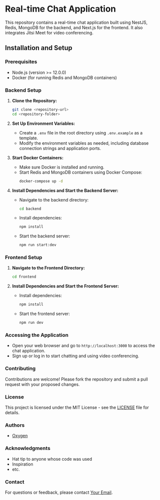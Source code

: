 # Real-time Chat Application


This repository contains a real-time chat application built using NestJS, Redis, MongoDB for the backend, and Next.js for the frontend. It also integrates Jitsi Meet for video conferencing.


## Installation and Setup

### Prerequisites
- Node.js (version >= 12.0.0)
- Docker (for running Redis and MongoDB containers)

### Backend Setup

1. **Clone the Repository:**
    ```bash
    git clone <repository-url>
    cd <repository-folder>
    ```

2. **Set Up Environment Variables:**
    - Create a `.env` file in the root directory using `.env.example` as a template.
    - Modify the environment variables as needed, including database connection strings and application ports.

3. **Start Docker Containers:**
    - Make sure Docker is installed and running.
    - Start Redis and MongoDB containers using Docker Compose:
        ```bash
        docker-compose up -d
        ```

4. **Install Dependencies and Start the Backend Server:**
    - Navigate to the backend directory:
        ```bash
        cd backend
        ```
    - Install dependencies:
        ```bash
        npm install
        ```
    - Start the backend server:
        ```bash
        npm run start:dev
        ```

### Frontend Setup

1. **Navigate to the Frontend Directory:**
    ```bash
    cd frontend
    ```

2. **Install Dependencies and Start the Frontend Server:**
    - Install dependencies:
        ```bash
        npm install
        ```
    - Start the frontend server:
        ```bash
        npm run dev
        ```

### Accessing the Application

- Open your web browser and go to `http://localhost:3000` to access the chat application.
- Sign up or log in to start chatting and using video conferencing.


### Contributing

Contributions are welcome! Please fork the repository and submit a pull request with your proposed changes.

### License

This project is licensed under the MIT License - see the [LICENSE](LICENSE) file for details.

### Authors

- [Oxygen](https://github.com/system01no2l)

### Acknowledgments

- Hat tip to anyone whose code was used
- Inspiration
- etc.

### Contact

For questions or feedback, please contact [Your Email](mailto:duybatran2110@example.com).


